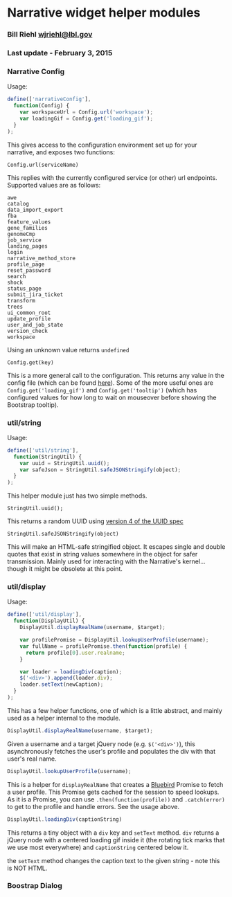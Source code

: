 # Narrative widget helper modules
### Bill Riehl <wjriehl@lbl.gov>
### Last update - February 3, 2015

### Narrative Config
Usage:
```Javascript
define(['narrativeConfig'],
  function(Config) {
    var workspaceUrl = Config.url('workspace');
    var loadingGif = Config.get('loading_gif');
  }
);
```

This gives access to the configuration environment set up for your narrative, and exposes two functions:
```
Config.url(serviceName)
```
This replies with the currently configured service (or other) url endpoints. Supported values are as follows:
```
awe
catalog
data_import_export
fba
feature_values
gene_families
genomeCmp
job_service
landing_pages
login
narrative_method_store
profile_page
reset_password
search
shock
status_page
submit_jira_ticket
transform
trees
ui_common_root
update_profile
user_and_job_state
version_check
workspace
```

Using an unknown value returns `undefined`

```
Config.get(key)
```
This is a more general call to the configuration. This returns any value in the config file (which can be found [here](../../src/config.json)). Some of the more useful ones are `Config.get('loading_gif')` and `Config.get('tooltip')` (which has configured values for how long to wait on mouseover before showing the Bootstrap tooltip).


### util/string
Usage:
```Javascript
define(['util/string'],
  function(StringUtil) {
    var uuid = StringUtil.uuid();
    var safeJson = StringUtil.safeJSONStringify(object);
  }
);
```

This helper module just has two simple methods.
```
StringUtil.uuid();
```
This returns a random UUID using [version 4 of the UUID spec](https://en.wikipedia.org/wiki/Universally_unique_identifier#Version_4_.28random.29)

```
StringUtil.safeJSONStringify(object)
```
This will make an HTML-safe stringified object. It escapes single and double quotes that exist in string values somewhere in the object for safer transmission. Mainly used for interacting with the Narrative's kernel... though it might be obsolete at this point.


### util/display
Usage:
```Javascript
define(['util/display'],
  function(DisplayUtil) {
    DisplayUtil.displayRealName(username, $target);

    var profilePromise = DisplayUtil.lookupUserProfile(username);
    var fullName = profilePromise.then(function(profile) {
      return profile[0].user.realname;
    }

    var loader = loadingDiv(caption);
    $('<div>').append(loader.div);
    loader.setText(newCaption);
  }
);
```

This has a few helper functions, one of which is a little abstract, and mainly used as a helper internal to the module.

```Javascript
DisplayUtil.displayRealName(username, $target);
```
Given a username and a target jQuery node (e.g. `$('<div>')`), this asynchronously fetches the user's profile and populates the div with that user's real name.

```Javascript
DisplayUtil.lookupUserProfile(username);
```
This is a helper for `displayRealName` that creates a [Bluebird](www.bluebirdjs.com) Promise to fetch a user profile. This Promise gets cached for the session to speed lookups. As it is a Promise, you can use `.then(function(profile))` and `.catch(error)` to get to the profile and handle errors. See the usage above.

```Javascript
DisplayUtil.loadingDiv(captionString)
```
This returns a tiny object with a `div` key and `setText` method. `div` returns a jQuery node with a centered loading gif inside it (the rotating tick marks that we use most everywhere) and `captionString` centered below it.

the `setText` method changes the caption text to the given string - note this is NOT HTML.


### Boostrap Dialog
